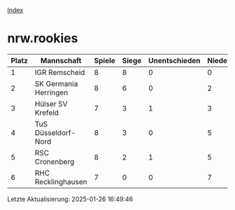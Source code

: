 [Index](./README.md)

# nrw.rookies

| Platz |  Mannschaft |  Spiele |  Siege |  Unentschieden |  Niederlagen |  Tore |  Differenz |  Punkte | 
| --- |  --- |  --- |  --- |  --- |  --- |  --- |  --- |  --- |  
|  1 |   IGR Remscheid |   8 |   8 |   0 |   0 |   53:9 |   44 |   24 |  
|  2 |   SK Germania Herringen |   8 |   6 |   0 |   2 |   37:17 |   20 |   18 |  
|  3 |   Hülser SV Krefeld |   7 |   3 |   1 |   3 |   21:15 |   6 |   10 |  
|  4 |   TuS Düsseldorf-Nord |   8 |   3 |   0 |   5 |   30:40 |   -10 |   9 |  
|  5 |   RSC Cronenberg |   8 |   2 |   1 |   5 |   20:25 |   -5 |   7 |  
|  6 |   RHC Recklinghausen |   7 |   0 |   0 |   7 |   2:57 |   -55 |   0 |  


Letzte Aktualisierung: 2025-01-26 16:49:46